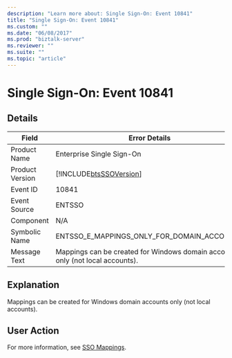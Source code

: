 ```yaml
---
description: "Learn more about: Single Sign-On: Event 10841"
title: "Single Sign-On: Event 10841"
ms.custom: ""
ms.date: "06/08/2017"
ms.prod: "biztalk-server"
ms.reviewer: ""
ms.suite: ""
ms.topic: "article"
---
```

# Single Sign-On: Event 10841
## Details  
  
| Field | Error Details |
|-----------------|--------------------------------------------------------------------------------|
|  Product Name   |                           Enterprise Single Sign-On                            |
| Product Version |           [!INCLUDE[btsSSOVersion](../includes/btsssoversion-md.md)]           |
|    Event ID     |                                     10841                                      |
|  Event Source   |                                     ENTSSO                                     |
|    Component    |                                      N/A                                       |
|  Symbolic Name  |                   ENTSSO_E_MAPPINGS_ONLY_FOR_DOMAIN_ACCOUNTS                   |
|  Message Text   | Mappings can be created for Windows domain accounts only (not local accounts). |
  
## Explanation  
 Mappings can be created for Windows domain accounts only (not local accounts).  
  
## User Action  
 For more information, see [SSO Mappings](../core/sso-mappings.md).
